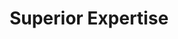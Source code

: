 ---
title: "Superior Expertise"

feat:
  types: ["General", "Fighter"]
  prerequisite: |
    Int 13, Combat Expertise, base attack bonus +6.
  benefit: |
    When you use the Combat Expertise feat to improve your Armor Class, the number you subtract from your attack and add to your AC can be any number that does not exceed your base attack bonus.

    This feat eliminates the +5 maximum for the Combat Expertise feat.
  special: |
    A fighter may select Superior Expertise as one of his fighter bonus feats.
---
